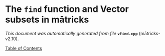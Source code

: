 
# The `find` function and Vector subsets in mātricks
_This document was automatically generated from file_ **`vfind.cpp`** (mātricks-v2.10).


[Table of Contents](README.md)
